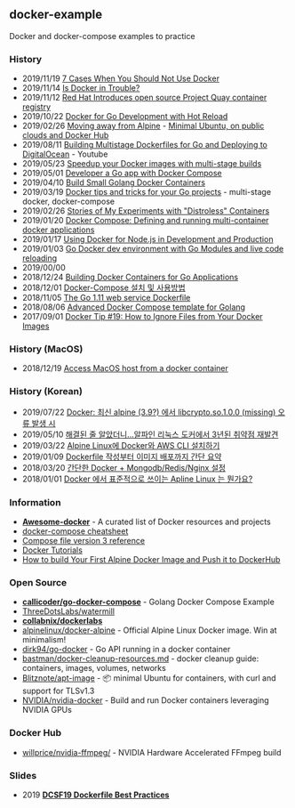 ## docker-example
Docker and docker-compose examples to practice


### History
- 2019/11/19 [7 Cases When You Should Not Use Docker](https://www.freecodecamp.org/news/7-cases-when-not-to-use-docker/)
- 2019/11/14 [Is Docker in Trouble?](https://start.jcolemorrison.com/is-docker-in-trouble/)
- 2019/11/12 [Red Hat Introduces open source Project Quay container registry](https://www.redhat.com/en/blog/red-hat-introduces-open-source-project-quay-container-registry)
- 2019/10/22 [Docker for Go Development with Hot Reload](https://levelup.gitconnected.com/docker-for-go-development-a27141f36ba9)
- 2019/02/26 [Moving away from Alpine](https://dev.to/asyazwan/moving-away-from-alpine-30n4) - [Minimal Ubuntu, on public clouds and Docker Hub](https://ubuntu.com/blog/minimal-ubuntu-released)
- 2019/08/11 [Building Multistage Dockerfiles for Go and Deploying to DigitalOcean](https://www.youtube.com/watch?v=LOuFYTYVmIg) - Youtube
- 2019/05/23 [Speedup your Docker images with multi-stage builds](https://dev.to/fgriberi/speedup-your-docker-images-with-multi-stage-builds-1ipd)
- 2019/05/01 [Developer a Go app with Docker Compose](https://www.firehydrant.io/blog/developer-a-go-app-with-docker-compose/)
- 2019/04/10 [Build Small Golang Docker Containers](https://sysadmins.co.za/build-small-golang-docker-containers/)
- 2019/03/19 [Docker tips and tricks for your Go projects](https://marcofranssen.nl/docker-tips-and-tricks-for-your-go-projects/) - multi-stage docker, docker-compose
- 2019/02/26 [Stories of My Experiments with "Distroless" Containers](https://www.abhaybhargav.com/stories-of-my-experiments-with-distroless-containers/)
- 2019/01/20 [Docker Compose: Defining and running multi-container docker applications](https://www.callicoder.com/docker-compose-multi-container-orchestration-golang/)
- 2019/01/17 [Using Docker for Node.js in Development and Production](https://dev.to/alex_barashkov/using-docker-for-nodejs-in-development-and-production-3cgp)
- 2019/01/03 [Go Docker dev environment with Go Modules and live code reloading](https://threedots.tech/post/go-docker-dev-environment-with-go-modules-and-live-code-reloading/)
- 2019/00/00
- 2018/12/24 [Building Docker Containers for Go Applications](https://www.callicoder.com/docker-golang-image-container-example/)
- 2018/12/01 [Docker-Compose 설치 및 사용방법](https://jaehun2841.github.io/2018/12/01/2018-12-01-docker-4/)
- 2018/11/05 [The Go 1.11 web service Dockerfile](https://medium.com/@pierreprinetti/the-go-1-11-dockerfile-a3218319d191)
- 2018/08/06 [Advanced Docker Compose template for Golang](https://medium.com/raidboss/advanced-docker-compose-template-for-golang-8dde3f5ed595)
- 2017/09/01 [Docker Tip #19: How to Ignore Files from Your Docker Images](https://nickjanetakis.com/blog/docker-tip-19-how-to-ignore-files-from-your-docker-images)


### History (MacOS)
- 2018/12/19 [Access MacOS host from a docker container](https://medium.com/@balint_sera/access-macos-host-from-a-docker-container-e0c2d0273d7f)


### History (Korean)
- 2019/07/22 [Docker: 최신 alpine (3.9?) 에서 libcrypto.so.1.0.0 (missing) 오류 발생 시](http://mcchae.egloos.com/11334634)
- 2019/05/10 [해결된 줄 알았더니...알파인 리눅스 도커에서 3년된 취약점 재발견](https://www.boannews.com/media/view.asp?idx=79389)
- 2019/03/22 [Alpine Linux에 Docker와 AWS CLI 설치하기](https://xo.dev/install-docker-and-aws-cli-on-alpine-linux/)
- 2019/01/09 [Dockerfile 작성부터 이미지 배포까지 간단 요약](https://rinae.dev/posts/docker-101)
- 2018/03/20 [간단한 Docker + Mongodb/Redis/Nginx 설정](https://gompro.postype.com/post/1735800)
- 2018/01/01 [Docker 에서 표준적으로 쓰이는 Apline Linux 는 뭔가요?](https://dreamholic.tistory.com/92)


### Information
- [**Awesome-docker**](https://awesome-docker.netlify.com/) - A curated list of Docker resources and projects
- [docker-compose cheatsheet](https://devhints.io/docker-compose)
- [Compose file version 3 reference](https://docs.docker.com/compose/compose-file/)
- [Docker Tutorials](https://tecadmin.net/tutorial/docker/docker-tutorials/)
- [How to build Your First Alpine Docker Image and Push it to DockerHub](http://dockerlabs.collabnix.com/beginners/building-your-first-alpine-container.html)


### Open Source
- [**callicoder/go-docker-compose**](https://github.com/callicoder/go-docker-compose) - Golang Docker Compose Example
- [ThreeDotsLabs/watermill](https://github.com/ThreeDotsLabs/watermill)
- [**collabnix/dockerlabs**](https://github.com/collabnix/dockerlabs)
- [alpinelinux/docker-alpine](https://github.com/alpinelinux/docker-alpine) - Official Alpine Linux Docker image. Win at minimalism!
- [dirk94/go-docker](https://github.com/dirk94/go-docker) - Go API running in a docker container
- [bastman/docker-cleanup-resources.md](https://gist.github.com/bastman/5b57ddb3c11942094f8d0a97d461b430) - docker cleanup guide: containers, images, volumes, networks
- [Blitznote/apt-image](https://github.com/Blitznote/apt-image) - 📦 minimal Ubuntu for containers, with curl and support for TLSv1.3
- [NVIDIA/nvidia-docker](https://github.com/NVIDIA/nvidia-docker) - Build and run Docker containers leveraging NVIDIA GPUs


### Docker Hub
- [willprice/nvidia-ffmpeg/](https://hub.docker.com/r/willprice/nvidia-ffmpeg/) - NVIDIA Hardware Accelerated FFmpeg build 


### Slides
- 2019 [**DCSF19 Dockerfile Best Practices**](https://www.slideshare.net/Docker/dcsf19-dockerfile-best-practices)


